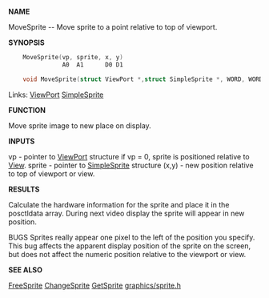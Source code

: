 
**NAME**

MoveSprite -- Move sprite to a point relative to top of viewport.

**SYNOPSIS**

```c
    MoveSprite(vp, sprite, x, y)
               A0  A1      D0 D1

    void MoveSprite(struct ViewPort *,struct SimpleSprite *, WORD, WORD);

```
Links: [ViewPort](_00B8) [SimpleSprite](_00C5) 

**FUNCTION**

Move sprite image to new place on display.

**INPUTS**

vp - pointer to [ViewPort](_00B8) structure
if vp = 0, sprite is positioned relative to [View](_00B8).
sprite - pointer to [SimpleSprite](_00C5) structure
(x,y)  - new position relative to top of viewport or view.

**RESULTS**

Calculate the hardware information for the sprite and
place it in the posctldata array. During next video display
the sprite will appear in new position.

BUGS
Sprites really appear one pixel to the left of the position you
specify.  This bug affects the apparent display position of the sprite
on the screen, but does not affect the numeric position relative to
the viewport or view.

**SEE ALSO**

[FreeSprite](FreeSprite)  [ChangeSprite](ChangeSprite)  [GetSprite](GetSprite)  [graphics/sprite.h](_00C5)
